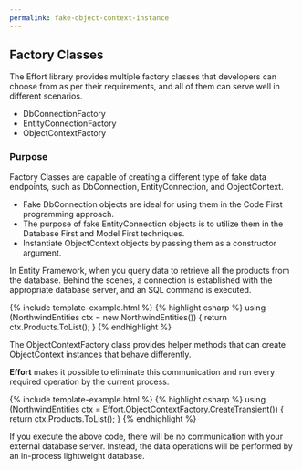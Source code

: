 ```yaml
---
permalink: fake-object-context-instance
---
```


## Factory Classes

The Effort library provides multiple factory classes that developers can choose from as per their requirements, and all of them can serve well in different scenarios.

 - DbConnectionFactory
 - EntityConnectionFactory
 - ObjectContextFactory

### Purpose

Factory Classes are capable of creating a different type of fake data endpoints, such as DbConnection, EntityConnection, and ObjectContext. 

 - Fake DbConnection objects are ideal for using them in the Code First programming approach. 
 - The purpose of fake EntityConnection objects is to utilize them in the Database First and Model First techniques. 
 - Instantiate ObjectContext objects by passing them as a constructor argument.

In Entity Framework, when you query data to retrieve all the products from the database. Behind the scenes, a connection is established with the appropriate database server, and an SQL command is executed.

{% include template-example.html %} 
{% highlight csharp %}
using (NorthwindEntities ctx = new NorthwindEntities())
{
    return ctx.Products.ToList();
}
{% endhighlight %}

The ObjectContextFactory class provides helper methods that can create ObjectContext instances that behave differently.

**Effort** makes it possible to eliminate this communication and run every required operation by the current process. 

{% include template-example.html %} 
{% highlight csharp %}
using (NorthwindEntities ctx = Effort.ObjectContextFactory.CreateTransient<NorthwindEntities>())
{
    return ctx.Products.ToList();
}
{% endhighlight %}

If you execute the above code, there will be no communication with your external database server. Instead, the data operations will be performed by an in-process lightweight database.
